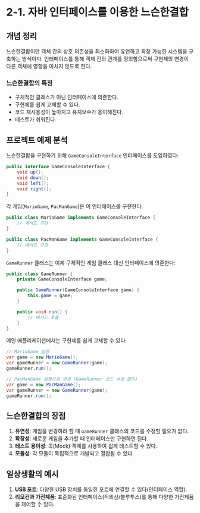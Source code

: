 # 2-1. 자바 인터페이스를 이용한 느슨한결합

## 개념 정리

느슨한결합이란 객체 간의 상호 의존성을 최소화하여 유연하고 확장 가능한 시스템을 구축하는 방식이다. 인터페이스를 통해 객체 간의 관계를 정의함으로써 구현체의 변경이 다른 객체에 영향을 미치지 않도록 한다.

### 느슨한결합의 특징
- 구체적인 클래스가 아닌 인터페이스에 의존한다.
- 구현체를 쉽게 교체할 수 있다.
- 코드 재사용성이 높아지고 유지보수가 용이해진다.
- 테스트가 쉬워진다.

## 프로젝트 예제 분석

느슨한결합을 구현하기 위해 `GameConsoleInterface` 인터페이스를 도입하였다:

```java
public interface GameConsoleInterface {
    void up();
    void down();
    void left();
    void right();
}
```

각 게임(`MarioGame`, `PacManGame`)은 이 인터페이스를 구현한다:

```java
public class MarioGame implements GameConsoleInterface {
    // 메서드 구현
}

public class PacManGame implements GameConsoleInterface {
    // 메서드 구현
}
```

`GameRunner` 클래스는 이제 구체적인 게임 클래스 대신 인터페이스에 의존한다:

```java
public class GameRunner {
    private GameConsoleInterface game;

    public GameRunner(GameConsoleInterface game) {
        this.game = game;
    }

    public void run() {
        // 메서드 호출
    }
}
```

메인 애플리케이션에서는 구현체를 쉽게 교체할 수 있다:

```java
// MarioGame 실행
var game = new MarioGame();
var gameRunner = new GameRunner(game);
gameRunner.run();

// PacManGame 실행으로 변경 (GameRunner 코드 수정 없이)
var game = new PacManGame();
var gameRunner = new GameRunner(game);
gameRunner.run();
```

## 느슨한결합의 장점

1. **유연성**: 게임을 변경하려 할 때 `GameRunner` 클래스의 코드를 수정할 필요가 없다.
2. **확장성**: 새로운 게임을 추가할 때 인터페이스만 구현하면 된다.
3. **테스트 용이성**: 목(Mock) 객체를 사용하여 쉽게 테스트할 수 있다.
4. **모듈성**: 각 모듈이 독립적으로 개발되고 결합될 수 있다.

## 일상생활의 예시

1. **USB 포트**: 다양한 USB 장치를 동일한 포트에 연결할 수 있다(인터페이스 역할).
2. **리모컨과 가전제품**: 표준화된 인터페이스(적외선/블루투스)를 통해 다양한 가전제품을 제어할 수 있다.